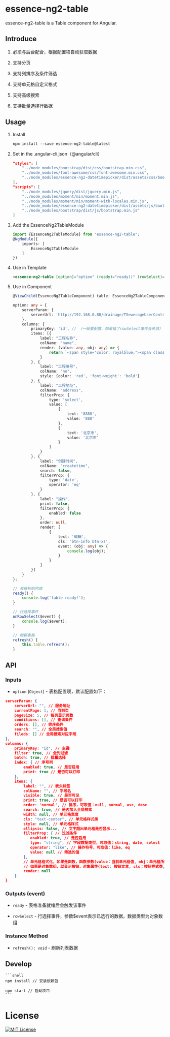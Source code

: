 # essence-ng2-table

essence-ng2-table is a Table component for Angular.

## Introduce

1. 必须与后台配合，根据配置项自动获取数据

2. 支持分页

4. 支持列排序及条件筛选

5. 支持单元格自定义格式

6. 支持高级搜索

7. 支持批量选择行数据

## Usage

1. Install

	```shell
	npm install --save essence-ng2-table@latest
	```

2. Set in the .angular-cli.json（@angular/cli）

    ```json
    "styles": [
        "../node_modules/bootstrap/dist/css/bootstrap.min.css",
        "../node_modules/font-awesome/css/font-awesome.min.css",
        "../node_modules/essence-ng2-datetimepicker/dist/assets/css/bootstrap-datetimepicker.min.css"
    ],
    "scripts": [
        "../node_modules/jquery/dist/jquery.min.js",
        "../node_modules/moment/min/moment.min.js",
        "../node_modules/moment/min/moment-with-locales.min.js",
        "../node_modules/essence-ng2-datetimepicker/dist/assets/js/bootstrap-datetimepicker.min.js",
        "../node_modules/bootstrap/dist/js/bootstrap.min.js"
    ]
    ```

3. Add the EssenceNg2TableModule

	```typescript
	import {EssenceNg2TableModule} from "essence-ng2-table";
	@NgModule({
	    imports: [
	        EssenceNg2TableModule
	    ]
	})
	```


4. Use in Template

    ```html
    <essence-ng2-table [option]="option" (ready)="ready()" (rowSelect)="onRowSelect($event)"></essence-ng2-table>
    ```

5. Use in Component

    ```typescript
    @ViewChild(EssenceNg2TableComponent) table: EssenceNg2TableComponent;

    option: any = {
        serverParam: {
            serverUrl: 'http://192.168.0.88/drainage/TSewerageUserController/getSewerageUserListPage'
        },
        columns: {
            primaryKey: 'id', // （一般要配置，如果错了rowSelect事件会失效）
            items: [{
                label: "工程名称",
                colName: "name",
                render: (value: any, obj: any) => {
                    return `<span style="color: royalblue;"><span class="glyphicon glyphicon-user"></span>value</span>`;
                }
            }, {
                label: "工程编号",
                colName: "no",
                style: {color: 'red', 'font-weight': 'bold'}
            }, {
                label: "工程地址",
                colName: "address",
                filterProp: {
                    type: 'select',
                    value: [
                        {
                            text: '8888',
                            value: '888'
                        },
                        {
                            text: '北京市',
                            value: '北京市'
                        }
                    ]
                }
            }, {
                label: "创建时间",
                colName: "createtime",
                search: false,
                filterProp: {
                    type: 'date',
                    operator: 'eq'
                }
            }, {
                label: "操作",
                print: false,
                filterProp: {
                    enabled: false
                },
                order: null,
                render: [
                    {
                        text: '编辑',
                        cls: 'btn-info btn-xs',
                        event: (obj: any) => {
                            console.log(obj);
                        }
                    }
                ]
            }]
        }
    };

    // 表格初始完成
    ready() {
        console.log('table ready!');
    }

    // 行选择事件
    onRowSelect($event) {
        console.log($event);
    }

    // 刷新表格
    refresh() {
        this.table.refresh();
    }
    ```

## API

### Inputs

- `option` (`Object`) - 表格配置项，默认配置如下：

```json
serverParam: {
    serverUrl: "", // 服务地址
    currentPage: 1, // 当前页
    pageSize: 5, // 每页显示页数
    conditions: [], // 查询条件
    orders: [], // 排序条件
    search: "", // 全局搜索值
    fileds: [] // 全局搜索对应字段
},
columns: {
    primaryKey: "id", // 主键
    filter: true, // 全列过滤
    batch: true, // 批量选择
    index: { // 序号列
        enabled: true, // 是否启用
        print: true // 是否可以打印
    },
    items: {
        label: "", // 表头标签
        colName: "", // 字段名
        visible: true, // 是否可见
        print: true, // 是否可以打印
        order: 'normal', // 排序，可取值：null, normal, asc, desc
        search: true, // 是否加入全局搜索
        width: null, // 单元格宽度
        cls: "text-center", // 单元格样式类
        style: null, // 单元格样式
        ellipsis: false, // 文字超出单元格是否显示...
        filterProp: { // 过滤条件
           enabled: true, // 是否启用
           type: "string", // 字段数据类型，可取值：string, date, select
           operator: "like", // 操作符号，可取值：like, eq
           value: null // 筛选的值
        },
        // 单元格格式化，如果是函数，函数参数(value：当前单元格值, obj：单元格所在行数据对象)，单元格显示函数返回的值。
        // 如果是对象数组，就显示按钮，对象属性{text: 按钮文本, cls：按钮样式类, event：按钮点击事件}
        render: null
    }
}
```

### Outputs (event)

- `ready` - 表格准备就绪后会触发该事件

- `rowSelect` - 行选择事件，参数$event表示已选行的数据，数据类型为对象数组

### Instance Method

- `refresh(): void` - 刷新列表数据

## Develop

	```shell
	npm install // 安装依赖包

	npm start // 启动项目
	```

# License

[![MIT License](https://img.shields.io/badge/license-MIT-blue.svg?style=flat)](/LICENSE)
